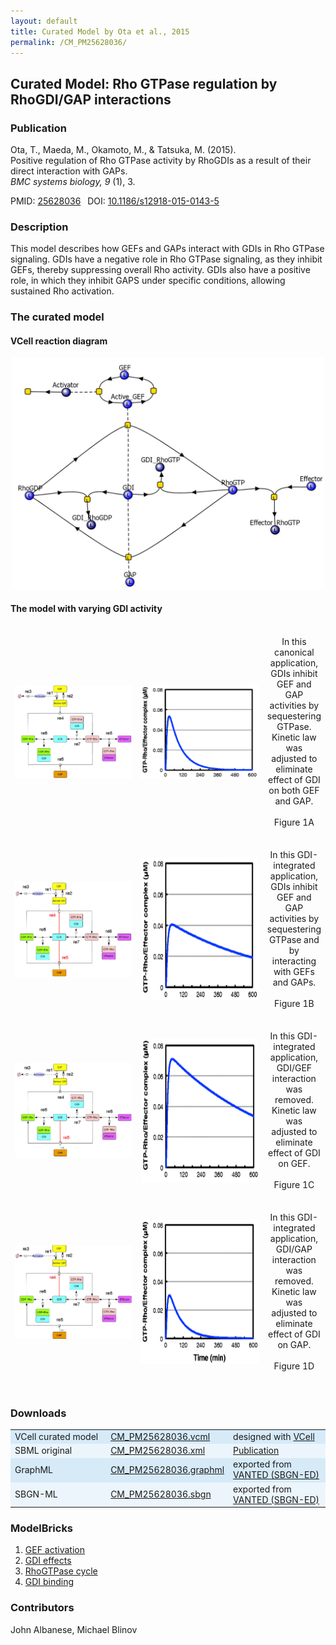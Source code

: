 ```yaml
---
layout: default
title: Curated Model by Ota et al., 2015
permalink: /CM_PM25628036/
---
```

## Curated Model: Rho GTPase regulation by RhoGDI/GAP interactions

### Publication 

Ota, T., Maeda, M., Okamoto, M., & Tatsuka, M. (2015). <br />
Positive regulation of Rho GTPase activity by RhoGDIs as a result of their direct interaction with GAPs. <br />
<i> BMC systems biology, 9 </i> (1), 3.

 PMID: <a href="https://www.ncbi.nlm.nih.gov/pubmed/?term=25628036">25628036</a>&ensp; 
 DOI: <a href="https://doi.org/10.1186/s12918-015-0143-5">10.1186/s12918-015-0143-5</a><br />

### Description
This model describes how GEFs and GAPs interact with GDIs in Rho GTPase signaling. GDIs have a negative role in Rho GTPase signaling, as they inhibit GEFs, thereby suppressing overall Rho activity. GDIs also have a positive role, in which they inhibit GAPS under specific conditions, allowing sustained Rho activation.

### The curated model

#### VCell reaction diagram

<center><a href="https://modelbricks.github.io/images/Vcellimages/CM_RhoGTP_VCellDiagram.PNG"><img width="500" src="/images/Vcellimages/CM_RhoGTP_VCellDiagram.PNG"/></a></center>

#### The model with varying GDI activity

<center>
 <table style="border-collapse:separate; border-spacing:0 30px; margin-top:-15px;"> 
 <tr class="spaceUnder">
  <td align="center" width="300"><a href="https://modelbricks.github.io/images/SBGNfiles/RhoGTP_Fig1a_SBGN.PNG"><img width="250" style="vertical-align:middle" src="/images/SBGNfiles/RhoGTP_Fig1a_SBGN.PNG"/></a></td>
  <td align="center" width="300"><a href="https://modelbricks.github.io/images/publications/RhoGTP_Fig1a_sim.PNG"><img width="250" style="vertical-align:middle" src="/images/publications/RhoGTP_Fig1a_sim.PNG"/></a></td>
  <td align="center" style="vertical-align:middle"> In this canonical application, GDIs inhibit GEF and GAP activities by sequestering GTPase. Kinetic law was adjusted to eliminate effect of GDI on both GEF and GAP. <br /><br /> Figure 1A </td>
 </tr>
 <tr class="spaceUnder">
  <td align="center" width="300"><a href="https://modelbricks.github.io/images/SBGNfiles/RhoGTP_Fig1b_SBGN.PNG"><img width="250" style="vertical-align:middle" src="/images/SBGNfiles/RhoGTP_Fig1b_SBGN.PNG"/></a></td>
  <td align="center" width="300"><a href="https://modelbricks.github.io/images/publications/RhoGTP_Fig1b_sim.PNG"><img width="250" style="vertical-align:middle" src="/images/publications/RhoGTP_Fig1b_sim.PNG" height="230"/></a></td>
  <td align="center" style="vertical-align:middle"> In this GDI-integrated application, GDIs inhibit GEF and GAP activities by sequestering GTPase and by interacting with GEFs and GAPs. <br /><br /> Figure 1B</td>
  </tr>
 <tr class="spaceUnder">
  <td align="center" width="300"><a href="https://modelbricks.github.io/images/SBGNfiles/RhoGTP_Fig1c_SBGN.PNG"><img width="250" style="vertical-align:middle" src="/images/SBGNfiles/RhoGTP_Fig1c_SBGN.PNG"/></a></td>
  <td align="center" width="300"><a href="https://modelbricks.github.io/images/publications/RhoGTP_Fig1c_sim.PNG"><img width="250" style="vertical-align:middle" src="/images/publications/RhoGTP_Fig1c_sim.PNG" height="230"/></a></td>
  <td align="center" style="vertical-align:middle"> In this GDI-integrated application, GDI/GEF interaction was removed. Kinetic law was adjusted to eliminate effect of GDI on GEF. <br /><br /> Figure 1C</td>
 </tr>
 <tr>
  <td align="center" width="300"><a href="https://modelbricks.github.io/images/SBGNfiles/RhoGTP_Fig1d_SBGN.PNG"><img width="250" style="vertical-align:middle" src="/images/SBGNfiles/RhoGTP_Fig1d_SBGN.PNG"/></a></td>
  <td align="center" width="300"><a href="https://modelbricks.github.io/images/publications/RhoGTP_Fig1d_sim.PNG"><img width="250" style="vertical-align:middle" src="/images/publications/RhoGTP_Fig1d_sim.PNG" height="230"/></a></td>
   <td align="center" style="vertical-align:middle"> In this GDI-integrated application, GDI/GAP interaction was removed. Kinetic law was adjusted to eliminate effect of GDI on GAP. <br /><br /> Figure 1D</td>
 </tr>
 </table>
</center>

### Downloads
<center>
 <table>
  <td width="33%" bgcolor="#D6EAF8">VCell curated model </td>
  <td width="33%" bgcolor="#D6EAF8"><a href="/modelbricks/VCML_SBMLfiles/CM_PM25628036.vcml">CM_PM25628036.vcml</a></td>
  <td width="33%" bgcolor="#D6EAF8"> designed with <a href="http://vcell.org"> VCell</a></td>
  <tr>
   <td bgcolor="#EBF5FB">SBML original </td>
   <td bgcolor="#EBF5FB"><a href="/modelbricks/SBGNexecutablefiles/CM_PM25628036.xml">CM_PM25628036.xml</a></td>
   <td bgcolor="#EBF5FB"> <a href="https://doi.org/10.1186/s12918-015-0143-5">Publication</a></td>
  </tr>
  <tr>
   <td bgcolor="#D6EAF8">GraphML </td>
   <td bgcolor="#D6EAF8"><a href="/modelbricks/SBGNexecutablefiles/CM_PM25628036.graphml">CM_PM25628036.graphml</a></td>
   <td bgcolor="#D6EAF8"> exported from <a href="https://immersive-analytics.infotech.monash.edu/vanted/addons/sbgn-ed/">VANTED (SBGN-ED)</a></td>
  </tr>
  <tr>
   <td bgcolor="#EBF5FB">SBGN-ML </td>
   <td bgcolor="#EBF5FB"><a href="/modelbricks/SBGNexecutablefiles/CM_PM25628036.sbgn">CM_PM25628036.sbgn</a></td>
   <td bgcolor="#EBF5FB"> exported from <a href="https://immersive-analytics.infotech.monash.edu/vanted/addons/sbgn-ed/">VANTED (SBGN-ED)</a></td>
  </tr>
 </table>
</center>
 
### ModelBricks

<ol>
 <li> <a href="/CM_PM25628036_MB1/">GEF activation</a>
 </li>
 <li> <a href="/CM_PM25628036_MB2/">GDI effects</a>
 </li>
 <li> <a href="/CM_PM25628036_MB3/"> RhoGTPase cycle</a>
 </li>
 <li> <a href="/CM_PM25628036_MB4/"> GDI binding</a>
 </li>
</ol>  
  
### Contributors
John Albanese, Michael Blinov
